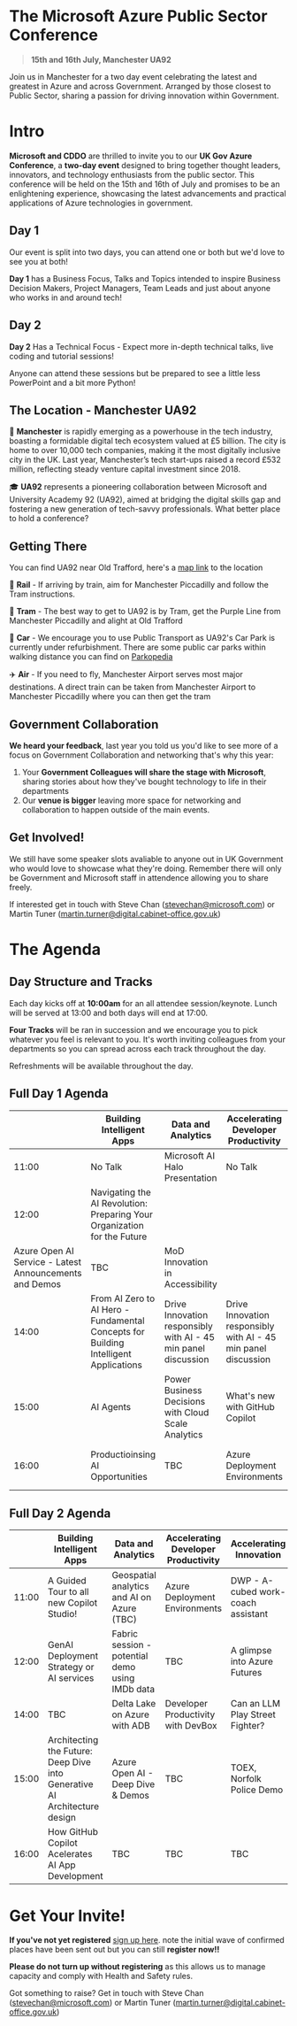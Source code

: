 # The Microsoft Azure Public Sector Conference 

> **15th and 16th July, Manchester UA92**

Join us in Manchester for a two day event celebrating the latest and greatest in Azure and across Government. Arranged by those closest to Public Sector, sharing a passion for driving innovation within Government. 


# Intro

**Microsoft and CDDO** are thrilled to invite you to our **UK Gov Azure Conference**, a **two-day event** designed to bring together thought leaders, innovators, and technology enthusiasts from the public sector. This conference will be held on the 15th and 16th of July and promises to be an enlightening experience, showcasing the latest advancements and practical applications of Azure technologies in government.

## Day 1

Our event is split into two days, you can attend one or both but we'd love to see you at both!

**Day 1** has a Business Focus, Talks and Topics intended to inspire Business Decision Makers, Project Managers, Team Leads and just about anyone who works in and around tech!

## Day 2

**Day 2** Has a Technical Focus - Expect more in-depth technical talks, live coding and tutorial sessions!

Anyone can attend these sessions but be prepared to see a little less PowerPoint and a bit more Python!

## The Location - Manchester UA92 

🏢 **Manchester** is rapidly emerging as a powerhouse in the tech industry, boasting a formidable digital tech ecosystem valued at £5 billion. The city is home to over 10,000 tech companies, making it the most digitally inclusive city in the UK. Last year, Manchester’s tech start-ups raised a record £532 million, reflecting steady venture capital investment since 2018.

🎓 **UA92** represents a pioneering collaboration between Microsoft and University Academy 92 (UA92), aimed at bridging the digital skills gap and fostering a new generation of tech-savvy professionals. What better place to hold a conference?

## Getting There

You can find UA92 near Old Trafford, here's a [map link](https://maps.app.goo.gl/zFuKhJenMg9S1FiEA) to the location


🚝 **Rail** - If arriving by train, aim for Manchester Piccadilly and follow the Tram instructions. 

🚃 **Tram** - The best way to get to UA92 is by Tram, get the Purple Line from Manchester Piccadilly and alight at Old Trafford

🚗 **Car** - We encourage you to use Public Transport as UA92's Car Park is currently under refurbishment. There are some public car parks within walking distance you can find on [Parkopedia](https://en.parkopedia.co.uk/parking/locations/old_trafford_greater_manchester_england_united_kingdom_7753gcw2hhnx9q804b/?country=uk&arriving=202407150900&leaving=202407151800)

✈️ **Air** - If you need to fly, Manchester Airport serves most major destinations. A direct train can be taken from Manchester Airport to Manchester Piccadilly where you can then get the tram

## Government Collaboration

**We heard your feedback**, last year you told us you'd like to see more of a focus on Government Collaboration and networking that's why this year:

 1. Your **Government Colleagues will share the stage with Microsoft**, sharing stories about how they've bought technology to life in their departments
 2. Our **venue is bigger** leaving more space for networking and collaboration to happen outside of the main events.

## Get Involved!
We still have some speaker slots avaliable to anyone out in UK Government who would love to showcase what they're doing. Remember there will only be Government and Microsoft staff in attendence allowing you to share freely.

If interested get in touch with Steve Chan (stevechan@microsoft.com) or Martin Tuner (martin.turner@digital.cabinet-office.gov.uk)

# The Agenda

## Day Structure and Tracks 

Each day kicks off at **10:00am** for an all attendee session/keynote. Lunch will be served at 13:00 and both days will end at 17:00.

**Four Tracks** will be ran in succession and we encourage you to pick whatever you feel is relevant to you. It's worth inviting colleagues from your departments so you can spread across each track throughout the day. 

Refreshments will be available throughout the day. 

## Full Day 1 Agenda

|  |Building Intelligent Apps | Data and Analytics | Accelerating Developer Productivity | Accelerating Innovation|
|--|--|--|--|--
| 11:00 | No Talk | Microsoft AI Halo Presentation | No Talk | No Talk
| 12:00 | Navigating the AI Revolution: Preparing Your Organization for the Future
 | Azure Open AI Service - Latest Announcements and Demos | TBC | MoD Innovation in Accessibility
| 14:00 | From AI Zero to AI Hero - Fundamental Concepts for Building Intelligent Applications |Drive Innovation responsibly with AI - 45 min panel discussion | Drive Innovation responsibly with AI - 45 min panel discussion | Demystifying - Copilot Studio vs Azure AI Studio
| 15:00 | AI Agents |Power Business Decisions with Cloud Scale Analytics | What's new with GitHub Copilot | Introduction to Microsoft Planetary Computer
| 16:00 | Productioinsing AI Opportunities |TBC| Azure Deployment Environments| UK Home Office - Innovation to Production


## Full Day 2 Agenda


|  |Building Intelligent Apps | Data and Analytics | Accelerating Developer Productivity | Accelerating Innovation|
|--|--|--|--|--
| 11:00 | A Guided Tour to all  new Copilot Studio! | Geospatial analytics and AI on Azure (TBC) | Azure Deployment Environments| DWP - A-cubed work-coach assistant
| 12:00 | GenAI Deployment Strategy or AI services |Fabric session - potential demo using IMDb data | TBC | A glimpse into Azure Futures
| 14:00 | TBC | Delta Lake on Azure with ADB|Developer Productivity with DevBox| Can an LLM Play Street Fighter?
| 15:00 | Architecting the Future: Deep Dive into Generative AI Architecture design | Azure Open AI - Deep Dive & Demos|TBC| TOEX, Norfolk Police Demo
| 16:00 |How GitHub Copilot Acelerates AI App Development  |TBC  | TBC | TBC


# Get Your Invite!

**If you've not yet registered** [sign up here](https://aka.ms/ukgovconf/signup). note the initial wave of confirmed places have been sent out but you can still **register now!!**

**Please do not turn up without registering** as this allows us to manage capacity and comply with Health and Safety rules.

Got something to raise? Get in touch with Steve Chan (stevechan@microsoft.com) or Martin Tuner (martin.turner@digital.cabinet-office.gov.uk) 
